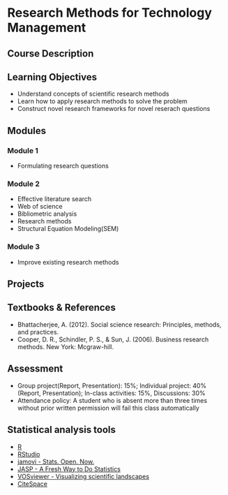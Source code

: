 # Research Methods for Technology Management

## Course Description

## Learning Objectives

- Understand concepts of scientific research methods
- Learn how to apply research methods to solve the problem
- Construct novel research frameworks for novel reserach questions

## Modules

### Module 1

- Formulating research questions

### Module 2

- Effective literature search
- Web of science
- Bibliometric analysis
- Research methods
- Structural Equation Modeling(SEM)

### Module 3

- Improve existing research methods

## Projects

## Textbooks & References

- Bhattacherjee, A. (2012). Social science research: Principles, methods, and practices.
- Cooper, D. R., Schindler, P. S., & Sun, J. (2006). Business research methods. New York: Mcgraw-hill.

## Assessment

- Group project(Report, Presentation): 15%; Individual project: 40% (Report, Presentation); In-class activities: 15%, Discussions: 30%
- Attendance policy: A student who is absent more than three times without prior written permission will fail this class automatically

## Statistical analysis tools

- [R](https://www.r-project.org/)
- [RStudio](https://www.rstudio.com/)
- [jamovi - Stats. Open. Now.](https://www.jamovi.org/)
- [JASP - A Fresh Way to Do Statistics](https://jasp-stats.org/)
- [VOSviewer - Visualizing scientific landscapes](https://www.vosviewer.com/)
- [CiteSpace](http://cluster.cis.drexel.edu/~cchen/citespace/)